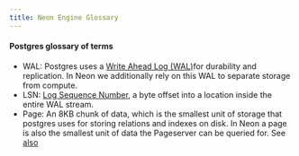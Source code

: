 ```yaml
---
title: Neon Engine Glossary
---
```


#### Postgres glossary of terms

- WAL: Postgres uses a [Write Ahead Log (WAL)](https://www.postgresql.org/docs/current/wal-intro.html)for durability and replication. In Neon we additionally rely on this WAL to separate storage from compute.
- LSN: [Log Sequence Number](https://www.postgresql.org/docs/current/datatype-pg-lsn.html), a byte offset into a location inside the entire WAL stream.
- Page: An 8KB chunk of data, which is the smallest unit of storage that postgres uses for storing relations and indexes on disk. In Neon a page is also the smallest unit of data the Pageserver can be queried for. See [also](https://www.postgresql.org/docs/current/storage-page-layout.html)
